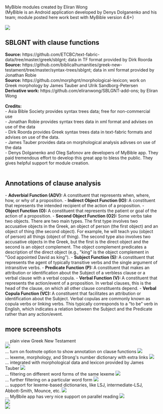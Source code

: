 MyBible modules created by Eliran Wong<br />
(MyBible is an Android application developed by Denys Dolganenko and his team; module posted here work best with MyBible version 4.6+)<br />
<br />
<img src="screenshot.png"><br />
<h2>SBLGNT with clause functions</h2>
<b>Source: </b>https://github.com/ETCBC/text-fabric-data/tree/master/greek/sblgnt; data in TF format provided by Dirk Roorda<br />
<b>Source: </b>https://github.com/biblicalhumanities/greek-new-testament/tree/master/syntax-trees/sblgnt; data in xml format provided by Jonathan Robie<br />
<b>Source: </b>https://github.com/morphgnt/morphological-lexicon; work on Greek morphology by James Tauber and Ulrik Sandborg-Petersen<br />
<b>Derivative work: </b>https://github.com/eliranwong/SBLGNT-add-ons; by Eliran Wong<br />
<br />
<b>Credits: </b><br />
- Asia Bible Society provides syntax trees data; free for non-commercial use<br />
- Jonathan Robie provides syntax trees data in xml format and advises on use of the data<br />
- Dirk Roorda provides Greek syntax trees data in text-fabric formats and advises on use of the data.<br />
- James Tauber provides data on morphological analysis adivses on use of the data<br />
- Denys Dolganenko and Oleg Safonov are developers of MyBible app.  They paid tremendous effort to develop this great app to bless the public.  They gives helpful support for module creation.<br />
<br />
<h2>Annotations of clause analysis</h2>
- <b>Adverbial Function (ADV): </b>A constituent that represents when, where, how, or why of a proposition.
- <b>Indirect Object Function (IO): </b>A constituent that represents the intended recipient of the action of a proposition.
- <b>Object Function (O): </b>A constituent that represents the patient or goal of the action of a proposition.
- <b>Second Object Function (O2): </b>Some verbs take two objects. There are two main types. The first type involves two accusative objects in the Greek, an object of person (the first object) and an object of thing (the second object). For example, he will teach you (object of person) all things (object of thing). The second type also involves two accusative objects in the Greek, but the first is the direct object and the second is an object complement. The object complement predicates a description of the direct object (e.g., "king" is the object complement in "God appointed David as king").
- <b>Subject Function (S): </b>A constituent that represents the agent of typically transitive verbs and the single argument of intransitive verbs.
- <b>Predicate Function (P): </b>A constituent that makes an attribution or identification about the Subject of a verbless clause or a verbal clause with a verbal copula.
- <b>Verbal Function (V): </b>A constituent that represents the action/event of a proposition. In verbal clauses, this is the head of the clause, on which all other clause constituents depend.
- <b>Verbal Copula Function (VC): </b>A constituent that facilitates an attribution or identification about the Subject. Verbal copulas are commonly known as copula verbs or linking verbs. This typically corresponds to a “to be” verb in English, which indicates a relation between the Subject and the Predicate rather than any action/event. 

<h2>more screenshots</h2>
... plain view Greek New Testament<br />
<img src="screenshots/00-plain.png"><br />
... turn on footnote option to show annotation on clause functions
<img src="screenshots/02-footnote_option.png"><br />
... lexeme, morphology, and Strong's number dictionary with extra links
<img src="screenshots/03-dictionary_popup.png"><br />
... integrated with morphological data and lexicon provided by James Tauber
<img src="screenshots/04-JTauberLexicon.png"><br />
... filtering on different word forms of the same lexeme
<img src="screenshots/05-word_filtering.png"><br />
... further filtering on a particular word form
<img src="screenshots/06-futher_filtering.png"><br />
... support for lexeme-based dictionaries, like LSJ, intermediate-LSJ, Abbott-Smith, Mounce, etc.
<img src="screenshots/07-dicitonary_support.png"><br />
... MyBbile app has very nice support on parallel reading
<img src="screenshots/08-parallel_1.png"><br />
<img src="screenshots/09-parallel_2.png"><br />
<img src="screenshots/10-parallel_3.png">
